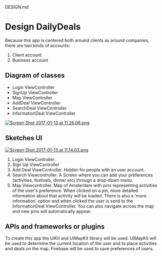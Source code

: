DESIGN.md

# Design DailyDeals 
Because this app is centered both around clients as around companies, there are two kinds of accounts:
1. Client account
2. Business account 

## Diagram of classes 
* Login ViewController
* SignUp ViewController
* Map ViewController
* AddDeal ViewController
* SearchDeal ViewController 
* InformationDeal ViewController

[![Screen Shot 2017-01-13 at 11.26.06.png](https://s30.postimg.org/ckloeg841/Screen_Shot_2017_01_13_at_11_26_06.png)](https://postimg.org/image/5u5750ky5/)

## Sketches UI 
[![Screen Shot 2017-01-13 at 11.14.03.png](https://s30.postimg.org/bla5w6fq9/Screen_Shot_2017_01_13_at_11_14_03.png)](https://postimg.org/image/vfw7iauxp/)

1. Login ViewController. 
2. Sign Up ViewController
3. Add Deal ViewController. Hidden for people with an user account. 
4. Search Viewcontroller. A Screen where you can add your preferences (activities, festivals, dinner etc) through a drop-down menu.
5. Map Viewcontroller. Map of Amsterdam with pins representing activities of the user's preference.  When clicked on a pin, more detailed information about that activity will be loaded. There is also a 'more information' option and when clicked the user is send to the InformationDeal ViewController. You can also navigate across the map and new pins will automatically appear.


## APIs and frameworks or plugins
To create this app the UIKit and UIMapKit library will be used. UIMapKit will be used to determine the current location of the user and to place activities and deals on the map. Firebase will be used to save preferences of users. 

